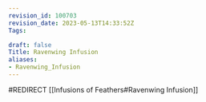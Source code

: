 ```yaml
---
revision_id: 100703
revision_date: 2023-05-13T14:33:52Z
Tags:

draft: false
Title: Ravenwing Infusion
aliases:
- Ravenwing_Infusion
---
```

#REDIRECT [[Infusions of Feathers#Ravenwing Infusion]]